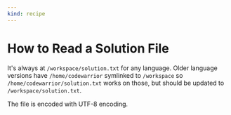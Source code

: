 ```yaml
---
kind: recipe
---
```


# How to Read a Solution File


It's always at `/workspace/solution.txt` for any language. Older language versions have `/home/codewarrior` symlinked to `/workspace` so `/home/codewarrior/solution.txt` works on those, but should be updated to `/workspace/solution.txt`.

The file is encoded with UTF-8 encoding.
